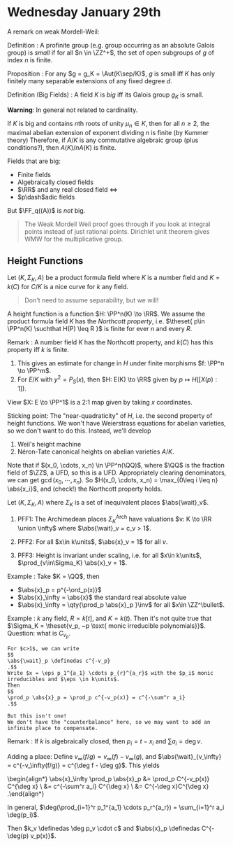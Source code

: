 # Wednesday January 29th

A remark on weak Mordell-Weil:

Definition
: A profinite group (e.g. group occurring as an absolute Galois group) is *small* if for all $n \in \ZZ^+$, the set of open subgroups of $g$ of index $n$ is finite.

Proposition
: For any $g = g_K = \Aut(K\sep/K)$, $g$ is small iff $K$ has only finitely many separable extensions of any fixed degree $d$.

Definition (Big Fields)
: A field $K$ is *big* iff its Galois group $g_K$ is small.

**Warning**: In general not related to cardinality.

If $K$ is big and contains $n$th roots of unity $\mu_n \in K$, then for all $n\geq 2$, the maximal abelian extension of exponent dividing $n$ is finite (by Kummer theory)
Therefore, if $A/K$ is any commutative algebraic group (plus conditions?), then $A(K)/ nA(K)$ is finite.

Fields that are big:

- Finite fields
- Algebraically closed fields
- $\RR$ and any real closed field $\iff$
- $p\dash$adic fields

But $\FF_q((A))$ is *not* big.

> The Weak Mordell Weil proof goes through if you look at integral points instead of just rational points.
> Dirichlet unit theorem gives WMW for the multiplicative group.

## Height Functions

Let $(K, \Sigma_K, A)$ be a product formula field where $K$ is a number field and $K = k(C)$ for $C/K$ is a nice curve for $k$ any field.

> Don't need to assume separability, but we will!

A height function is a function $H: \PP^n(K) \to \RR$.
We assume the product formula field $K$ has the *Northcott property*, i.e. $\theset{ p\in \PP^n(K) \suchthat H(P) \leq R  }$ is finite for ever $n$ and every $R$.

Remark
: A number field $K$ has the Northcott property, and $k(C)$ has this property iff $k$ is finite.

1. This gives an estimate for change in $H$ under finite morphisms $f: \PP^n \to \PP^m$.
2. For $E/K$ with $y^2 = P_S(x)$, then $H: E(K) \to \RR$ given by $p\mapsto H([X(p): 1])$.

View $X: E \to \PP^1$ is a 2:1 map given by taking $x$ coordinates.

Sticking point:
The "near-quadraticity" of $H$, i.e. the second property of height functions.
We won't have Weierstrass equations for abelian varieties, so we don't want to do this.
Instead, we'll develop 

1. Weil's height machine
2. Néron-Tate canonical heights on abelian varieties $A/K$.

Note that if $(x_0, \cdots, x_n) \in \PP^n(\QQ)$, where $\QQ$ is the fraction field of $\ZZ$, a UFD, so this is a UFD.
Appropriately clearing denominators, we can get $\gcd(x_0, \cdots, x_n)$.
So $H(x_0, \cdots, x_n) = \max_{0\leq i \leq n} \abs{x_i}$, and (check!) the Northcott property holds.

Let $(K, \Sigma_K, A)$ where $\Sigma_K$ is a set of inequivalent places $\abs{\wait}_v$.

1. PFF1: The Archimedean places $\Sigma_K^{\text{Arch}}$ have valuations $v: K \to \RR \union \infty$ where $\abs{\wait}_v = c_v > 1$.

2. PFF2: For all $x\in k\units$, $\abs{x}_v = 1$ for all $v$.

3. PFF3: Height is invariant under scaling, i.e. for all $x\in k\units$, $\prod_{v\in\Sigma_K} \abs{x}_v = 1$.

Example
: 	Take $K = \QQ$, then 

   - $\abs{x}_p = p^{-\ord_p(x)}$
   - $\abs{x}_\infty = \abs{x}$ the standard real absolute value
   - $\abs{x}_\infty = \qty{\prod_p \abs{x}_p  }\inv$ for all $x\in \ZZ^\bullet$.

Example
: $k$ any field, $R = k[t]$, and $K = k(t)$.
	Then it's not quite true that $\Sigma_K = \theset{v_p, ~p \text{ monic irreducible polynomials}}$.
	Question: what is $C_{v_p}$.

	For $c>1$, we can write 
	$$
	\abs{\wait}_p \definedas c^{-v_p}
	.$$
	Write $x = \eps p_1^{a_1} \cdots p_{r}^{a_r}$ with the $p_i$ monic irreducibles and $\eps \in k\units$.
	Then 
	$$
	\prod_p \abs{x}_p = \prod_p c^{-v_p(x)} = c^{-\sum^r a_i}
	.$$
	
	But this isn't one!
	We don't have the "counterbalance" here, so we may want to add an infinite place to compensate.

Remark
: If $k$ is algebraically closed, then $p_i = t - x_i$ and $\sum a_i = \deg v$.

Adding a place:
Define $v_\infty(f/g) = v_\infty(f) - v_\infty(g)$, and $\abs{\wait}_{v_\infty} = c^{-v_\infty(f/g)} = c^{\deg f - \deg g}$.
This yields

\begin{align*}
\abs{x}_\infty \prod_p \abs{x}_p 
&= \prod_p C^{-v_p(x)} C^{\deg x} \\
&= c^{-\sum^r a_i} C^{\deg x} \\
&= C^{-\deg x}C^{\deg x}
.\end{align*}

In general, $\deg(\prod_{i=1}^r p_1^{a_1} \cdots p_r^{a_r}) = \sum_{i=1}^r a_i \deg(p_i)$.

Then $k_v \definedas \deg p_v \cdot c$ and $\abs{x}_p \definedas C^{-\deg(p) v_p(x)}$.